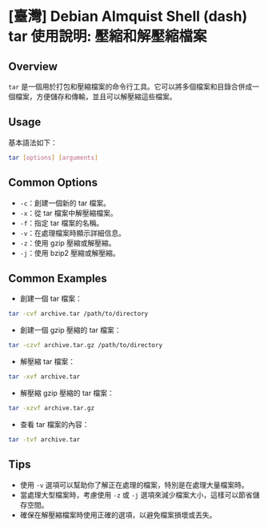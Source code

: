 # [臺灣] Debian Almquist Shell (dash) tar 使用說明: 壓縮和解壓縮檔案

## Overview
`tar` 是一個用於打包和壓縮檔案的命令行工具。它可以將多個檔案和目錄合併成一個檔案，方便儲存和傳輸，並且可以解壓縮這些檔案。

## Usage
基本語法如下：
```bash
tar [options] [arguments]
```

## Common Options
- `-c`：創建一個新的 tar 檔案。
- `-x`：從 tar 檔案中解壓縮檔案。
- `-f`：指定 tar 檔案的名稱。
- `-v`：在處理檔案時顯示詳細信息。
- `-z`：使用 gzip 壓縮或解壓縮。
- `-j`：使用 bzip2 壓縮或解壓縮。

## Common Examples
- 創建一個 tar 檔案：
```bash
tar -cvf archive.tar /path/to/directory
```

- 創建一個 gzip 壓縮的 tar 檔案：
```bash
tar -czvf archive.tar.gz /path/to/directory
```

- 解壓縮 tar 檔案：
```bash
tar -xvf archive.tar
```

- 解壓縮 gzip 壓縮的 tar 檔案：
```bash
tar -xzvf archive.tar.gz
```

- 查看 tar 檔案的內容：
```bash
tar -tvf archive.tar
```

## Tips
- 使用 `-v` 選項可以幫助你了解正在處理的檔案，特別是在處理大量檔案時。
- 當處理大型檔案時，考慮使用 `-z` 或 `-j` 選項來減少檔案大小，這樣可以節省儲存空間。
- 確保在解壓縮檔案時使用正確的選項，以避免檔案損壞或丟失。